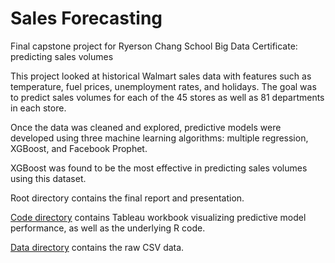 # Sales Forecasting
Final capstone project for Ryerson Chang School Big Data Certificate: predicting sales volumes

This project looked at historical Walmart sales data with features such as temperature, fuel prices, unemployment rates, and holidays. The goal was to predict sales volumes for each of the 45 stores as well as 81 departments in each store.

Once the data was cleaned and explored, predictive models were developed using three machine learning algorithms: multiple regression, XGBoost, and Facebook Prophet.

XGBoost was found to be the most effective in predicting sales volumes using this dataset.

Root directory contains the final report and presentation.

[Code directory](code/) contains Tableau workbook visualizing predictive model performance, as well as the underlying R code.

[Data directory](data/) contains the raw CSV data.

